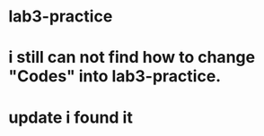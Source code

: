 # lab3-practice
# i still can not find how to change "Codes" into lab3-practice.
# update i found it
